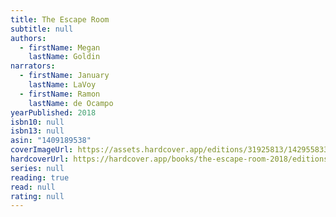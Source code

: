 ```yaml
---
title: The Escape Room
subtitle: null
authors:
  - firstName: Megan
    lastName: Goldin
narrators:
  - firstName: January
    lastName: LaVoy
  - firstName: Ramon
    lastName: de Ocampo
yearPublished: 2018
isbn10: null
isbn13: null
asin: "1409189538"
coverImageUrl: https://assets.hardcover.app/editions/31925813/1429558337224644.jpg
hardcoverUrl: https://hardcover.app/books/the-escape-room-2018/editions/31925813
series: null
reading: true
read: null
rating: null
---
```

